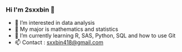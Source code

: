### Hi I'm 2sxxbin 👋
- 🧐 I’m interested in data analysis
- 🏫 My major is mathematics and statistics
- 🌱 I’m currently learning R, SAS, Python, SQL and how to use Git
- 📫 Contact : sxxbin418@gmail.com
